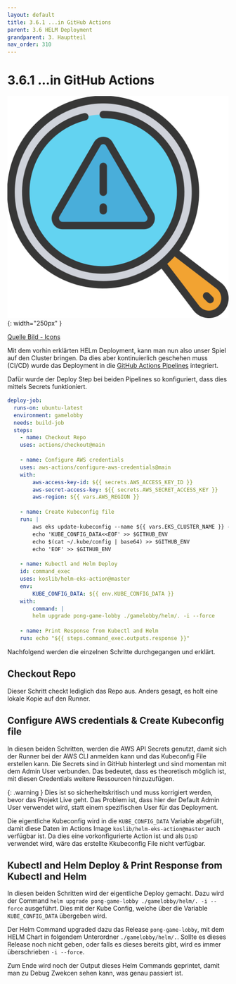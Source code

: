 ```yaml
---
layout: default
title: 3.6.1 ...in GitHub Actions
parent: 3.6 HELM Deployment
grandparent: 3. Hauptteil
nav_order: 310
---
```


# 3.6.1 ...in GitHub Actions

![Risks](../ressources/icons/risks.png){: width="250px" }

[Quelle Bild - Icons](../anhang/600-quellen.html#64-icons)

Mit dem vorhin erklärten HELm Deployment, kann man nun also unser Spiel auf den Cluster bringen. Da dies aber kontinuierlich geschehen muss (CI/CD) wurde das Deployment in die [GitHub Actions Pipelines](../einleitung/208-pipelines.html) integriert.

Dafür wurde der Deploy Step bei beiden Pipelines so konfiguriert, dass dies mittels Secrets funktioniert.

```yaml
deploy-job:
  runs-on: ubuntu-latest
  environment: gamelobby
  needs: build-job
  steps:
    - name: Checkout Repo
    uses: actions/checkout@main

    - name: Configure AWS credentials
    uses: aws-actions/configure-aws-credentials@main
    with:
        aws-access-key-id: ${{ secrets.AWS_ACCESS_KEY_ID }}
        aws-secret-access-key: ${{ secrets.AWS_SECRET_ACCESS_KEY }}
        aws-region: ${{ vars.AWS_REGION }}

    - name: Create Kubeconfig file 
    run: |
        aws eks update-kubeconfig --name ${{ vars.EKS_CLUSTER_NAME }} --region ${{ vars.AWS_REGION }}
        echo 'KUBE_CONFIG_DATA<<EOF' >> $GITHUB_ENV
        echo $(cat ~/.kube/config | base64) >> $GITHUB_ENV
        echo 'EOF' >> $GITHUB_ENV

    - name: Kubectl and Helm Deploy
    id: command_exec
    uses: koslib/helm-eks-action@master
    env:
        KUBE_CONFIG_DATA: ${{ env.KUBE_CONFIG_DATA }}
    with:
        command: |
        helm upgrade pong-game-lobby ./gamelobby/helm/. -i --force

    - name: Print Response from Kubectl and Helm
    run: echo "${{ steps.command_exec.outputs.response }}"
```

Nachfolgend werden die einzelnen Schritte durchgegangen und erklärt.

## Checkout Repo

Dieser Schritt checkt lediglich das Repo aus. Anders gesagt, es holt eine lokale Kopie auf den Runner.

## Configure AWS credentials & Create Kubeconfig file

In diesen beiden Schritten, werden die AWS API Secrets genutzt, damit sich der Runner bei der AWS CLI anmelden kann und das Kubeconfig File erstellen kann. Die Secrets sind in GitHub hinterlegt und sind momentan mit dem Admin User verbunden. Das bedeutet, dass es theoretisch möglich ist, mit diesen Credentials weitere Ressourcen hinzuzufügen.

{: .warning }
Dies ist so sicherheitskritisch und muss korrigiert werden, bevor das Projekt Live geht. Das Problem ist, dass hier der Default Admin User verwendet wird, statt einem spezifischen User für das Deployment.

Die eigentliche Kubeconfig wird in die ``KUBE_CONFIG_DATA`` Variable abgefüllt, damit diese Daten im Actions Image ``koslib/helm-eks-action@master`` auch verfügbar ist. Da dies eine vorkonfigurierte Action ist und als ``DinD`` verwendet wird, wäre das erstellte Kkubeconfig File nicht verfügbar.

## Kubectl and Helm Deploy & Print Response from Kubectl and Helm

In diesen beiden Schritten wird der eigentliche Deploy gemacht. Dazu wird der Command ``helm upgrade pong-game-lobby ./gamelobby/helm/. -i --force`` ausgeführt. Dies mit der Kube Config, welche über die Variable ``KUBE_CONFIG_DATA`` übergeben wird.

Der Helm Command upgraded dazu das Release ``pong-game-lobby``, mit dem HELM Chart in folgendem Unterordner ``./gamelobby/helm/.``. Sollte es dieses Release noch nicht geben, oder falls es dieses bereits gibt, wird es immer überschrieben ``-i --force``.

Zum Ende wird noch der Output dieses Helm Commands geprintet, damit man zu Debug Zwekcen sehen kann, was genau passiert ist.
